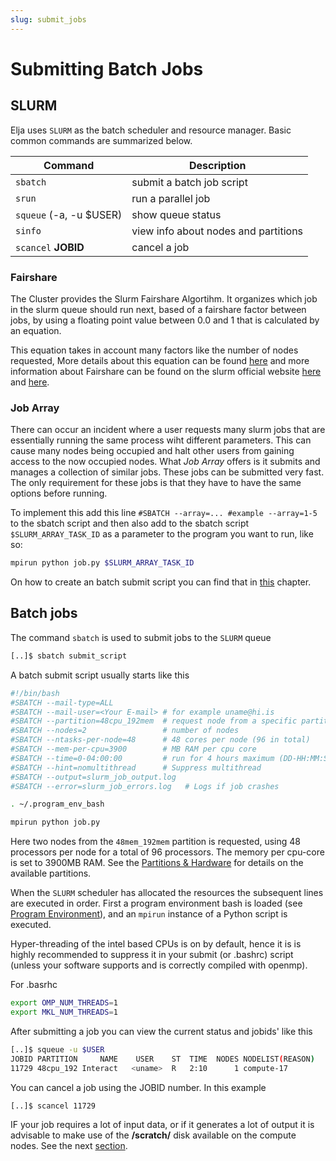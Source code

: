 ```yaml
---
slug: submit_jobs
---
```


# Submitting Batch Jobs

## SLURM

Elja uses `SLURM` as the batch scheduler and resource manager. 
Basic common commands are summarized below.

| Command                     | Description                          |
|-----------------------------|--------------------------------------|
| `sbatch`                    | submit a batch job script            |
| `srun`                      | run a parallel job                   |
| `squeue` (-a, -u $USER) | show queue status                    |
| `sinfo`                     | view info about nodes and partitions |
| `scancel` **JOBID**         | cancel a job                         |

### Fairshare
The Cluster provides the Slurm Fairshare Algortihm. It organizes which job in the slurm queue should run next, based of a fairshare factor between jobs, by using a floating point value between 0.0 and 1 that is calculated by an equation. 

This equation takes in account many factors like the number of nodes requested,  More details about this equation can be found [here](https://slurm.schedmd.com/fair_tree.html#fairshare) and more information about Fairshare can be found on the slurm official website [here](https://slurm.schedmd.com/fair_tree.html) and [here](https://slurm.schedmd.com/SLUG19/Priority_and_Fair_Trees.pdf). 

### Job Array
There can occur an incident where a user requests many slurm jobs that are essentially running the same process wiht different parameters. This can cause many nodes being occupied and halt other users from gaining access to the now occupied nodes. What *Job Array* offers is it submits and manages a collection of similar jobs. These jobs can be submitted very fast. The only requirement for these jobs is that they have to have the same options before running.  

To implement this add this line ```#SBATCH --array=... #example --array=1-5 ``` to the sbatch script and then also add to the sbatch script ```$SLURM_ARRAY_TASK_ID``` as a parameter to the program you want to run, like so:
```bash
mpirun python job.py $SLURM_ARRAY_TASK_ID
```

On how to create an batch submit script you can find that in [this](#batch-jobs) chapter.

## Batch jobs

The command `sbatch` is used to submit jobs to the `SLURM` queue

```bash
[..]$ sbatch submit_script
```

A batch submit script usually starts like this

```bash
#!/bin/bash
#SBATCH --mail-type=ALL
#SBATCH --mail-user=<Your E-mail> # for example uname@hi.is
#SBATCH --partition=48cpu_192mem  # request node from a specific partition
#SBATCH --nodes=2                 # number of nodes
#SBATCH --ntasks-per-node=48      # 48 cores per node (96 in total)
#SBATCH --mem-per-cpu=3900        # MB RAM per cpu core
#SBATCH --time=0-04:00:00         # run for 4 hours maximum (DD-HH:MM:SS)
#SBATCH --hint=nomultithread      # Suppress multithread
#SBATCH --output=slurm_job_output.log   
#SBATCH --error=slurm_job_errors.log   # Logs if job crashes

. ~/.program_env_bash

mpirun python job.py
```

Here two nodes from the `48mem_192mem` partition is requested, using 48 processors per node for a total of 96 processors. The memory per cpu-core is set to 3900MB RAM. See the [Partitions & Hardware](/docs/hardware/01_partitions.md) for details on the available partitions.

When the `SLURM` scheduler has allocated the resources the subsequent lines are executed in order. First a program environment bash is loaded (see [Program Environment](/docs/software/01_packages.md)), and an `mpirun` instance of a Python script is executed.

Hyper-threading of the intel based CPUs is on by default, hence it is
is highly recommended to suppress it in your submit (or .bashrc) script
(unless your software supports and is correctly compiled with openmp).

For .basrhc

```bash                                                                 
export OMP_NUM_THREADS=1
export MKL_NUM_THREADS=1
```

After submitting a job you can view the current status and jobids' like this

```bash
[..]$ squeue -u $USER
JOBID PARTITION     NAME    USER    ST  TIME  NODES NODELIST(REASON)
11729 48cpu_192 Interact   <uname>  R   2:10      1 compute-17
```

You can cancel a job using the JOBID number. In this example

```bash
[..]$ scancel 11729
```

IF your job requires a lot of input data, or if it generates a lot of output it is advisable to make use of the **/scratch/** disk available on the compute nodes. See the next [section](./03_scratch.md).
